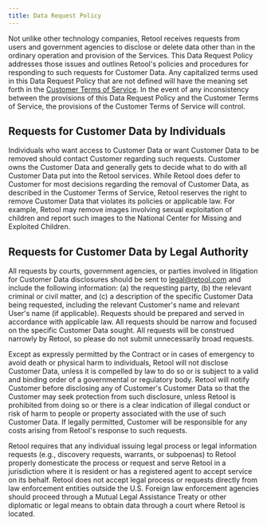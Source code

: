 ```yaml
---
title: Data Request Policy
---
```


Not unlike other technology companies, Retool receives requests from users and government agencies to disclose or delete data other than in the ordinary operation and provision of the Services. This Data Request Policy addresses those issues and outlines Retool's policies and procedures for responding to such requests for Customer Data. Any capitalized terms used in this Data Request Policy that are not defined will have the meaning set forth in the [Customer Terms of Service](https://docs.retool.com/legal/customer-terms-of-service). In the event of any inconsistency between the provisions of this Data Request Policy and the Customer Terms of Service, the provisions of the Customer Terms of Service will control.

## Requests for Customer Data by Individuals

Individuals who want access to Customer Data or want Customer Data to be removed should contact Customer regarding such requests. Customer owns the Customer Data and generally gets to decide what to do with all Customer Data put into the Retool services. While Retool does defer to Customer for most decisions regarding the removal of Customer Data, as described in the Customer Terms of Service, Retool reserves the right to remove Customer Data that violates its policies or applicable law. For example, Retool may remove images involving sexual exploitation of children and report such images to the National Center for Missing and Exploited Children. 

## Requests for Customer Data by Legal Authority

All requests by courts, government agencies, or parties involved in litigation for Customer Data disclosures should be sent to [legal@retool.com](mailto:legal@retool.com) and include the following information: (a) the requesting party, (b) the relevant criminal or civil matter, and (c) a description of the specific Customer Data being requested, including the relevant Customer's name and relevant User's name (if applicable). Requests should be prepared and served in accordance with applicable law. All requests should be narrow and focused on the specific Customer Data sought. All requests will be construed narrowly by Retool, so please do not submit unnecessarily broad requests.

Except as expressly permitted by the Contract or in cases of emergency to avoid death or physical harm to individuals, Retool will not disclose Customer Data, unless it is compelled by law to do so or is subject to a valid and binding order of a governmental or regulatory body. Retool will notify Customer before disclosing any of Customer's Customer Data so that the Customer may seek protection from such disclosure, unless Retool is prohibited from doing so or there is a clear indication of illegal conduct or risk of harm to people or property associated with the use of such Customer Data. If legally permitted, Customer will be responsible for any costs arising from Retool's response to such requests. 

Retool requires that any individual issuing legal process or legal information requests (e.g., discovery requests, warrants, or subpoenas) to Retool properly domesticate the process or request and serve Retool in a jurisdiction where it is resident or has a registered agent to accept service on its behalf. Retool does not accept legal process or requests directly from law enforcement entities outside the U.S. Foreign law enforcement agencies should proceed through a Mutual Legal Assistance Treaty or other diplomatic or legal means to obtain data through a court where Retool is located.




